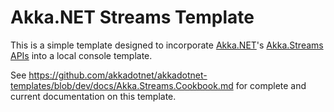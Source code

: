 # Akka.NET Streams Template

This is a simple template designed to incorporate [Akka.NET](https://getakka.net/)'s [Akka.Streams APIs](https://getakka.net/articles/streams/introduction.html) into a local console template.

See https://github.com/akkadotnet/akkadotnet-templates/blob/dev/docs/Akka.Streams.Cookbook.md for complete and current documentation on this template.